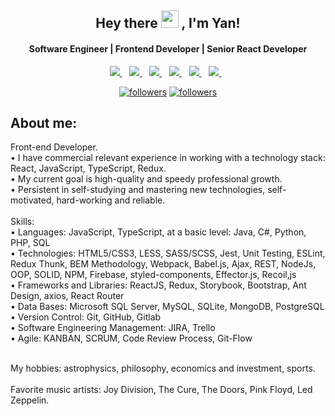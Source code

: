 <!--
**exciting-opportunities/exciting-opportunities** is a ✨ _special_ ✨ repository because its `README.md` (this file) appears on your GitHub profile.

Here are some ideas to get you started:

- 🔭 I’m currently working on ...
- 🌱 I’m currently learning ...
- 👯 I’m looking to collaborate on ...
- 🤔 I’m looking for help with ...
- 💬 Ask me about ...
- 📫 How to reach me: ...
- 😄 Pronouns: ...
- ⚡ Fun fact: ...
-->
<h2 align="center">
  Hey there <img src="https://media.giphy.com/media/hvRJCLFzcasrR4ia7z/giphy.gif" width="28"> , I'm Yan! 
</h2>

<h4 align='center'>
  Software Engineer | Frontend Developer | Senior React Developer 
</h4>


<p align='center'>
  <a href="https://www.linkedin.com/in/exciting-opportunities">
    <img src="https://img.shields.io/badge/linkedin-%230077B5.svg?&style=flat&logo=linkedin&logoColor=white" />
  </a>&nbsp;&nbsp;
  <a href="https://www.instagram.com/virginity8/">
    <img src="https://img.shields.io/badge/instagram-FF00FF.svg?&style=flat&logo=instagram&logoColor=white" />
  </a>&nbsp;&nbsp;
  <a href="https://vk.com/exciting_opportunities">
    <img src="https://img.shields.io/badge/vk-%230077B5.svg?&style=flat&logo=vk&logoColor=white" />
  </a>&nbsp;&nbsp;
  <a href="https://t.me/exciting_opportunities">
    <img src="https://img.shields.io/badge/telegram-%230077B5.svg?&style=flat&logo=telegram&logoColor=white" />
  </a>&nbsp;&nbsp;
<a href="https://www.facebook.com/profile.php?id=100064688205419">
    <img src="https://img.shields.io/badge/facebook-%231DA1F2.svg?&style=flat&logo=facebook&logoColor=white" />        
  </a>&nbsp;&nbsp;
  <a href="https://twitter.com/exciopp">
    <img src="https://img.shields.io/badge/twitter-%231DA1F2.svg?&style=flat&logo=twitter&logoColor=white" />        
  </a>&nbsp;&nbsp;
</p>


<p align="center">
  <a href="https://github.com/exciting-opportunities">
    <img alt="followers" title="Follow me on Github" src="https://img.shields.io/github/followers/exciting-opportunities?color=236ad3&labelColor=1155ba&style=for-the-badge&logo=github&label=Follow"/></a>
  <a href="https://twitter.com/exciopp">
    <img alt="followers" title="Follow me on Twitter" src="https://img.shields.io/twitter/follow/exciopp?color=55960c&labelColor=488207&label=Follow&logo=twitter&logoColor=white&style=for-the-badge"/></a>
  </p>


##  About me:
<p>
  <bold>Front-end Developer.</bold> <br>
• I have commercial relevant experience in working with a technology stack: React, JavaScript, TypeScript, Redux. <br>
• My current goal is high-quality and speedy professional growth. <br>
• Persistent in self-studying and mastering new technologies, self-motivated, hard-working and reliable. <br>
<br>
Skills: <br>
• Languages: JavaScript, TypeScript, at a basic level: Java, C#, Python, PHP, SQL <br>
• Technologies: HTML5/CSS3, LESS, SASS/SCSS, Jest, Unit Testing, ESLint, Redux Thunk, BEM Methodology, Webpack, Babel.js, Ajax, REST, NodeJs, OOP, SOLID, NPM, Firebase, styled-components, Effector.js, Recoil,js <br>
• Frameworks and Libraries: ReactJS, Redux, Storybook, Bootstrap, Ant Design, axios, React Router <br>
• Data Bases: Microsoft SQL Server, MySQL, SQLite, MongoDB, PostgreSQL <br>
• Version Control: Git, GitHub, Gitlab <br>
• Software Engineering Management: JIRA, Trello <br>
• Agile: KANBAN, SCRUM, Code Review Process, Git-Flow <br>
<br>

My hobbies: astrophysics, philosophy, economics and investment, sports. <br>
<br>
Favorite music artists: Joy Division, The Cure, The Doors, Pink Floyd, Led Zeppelin. <br>
</p>
